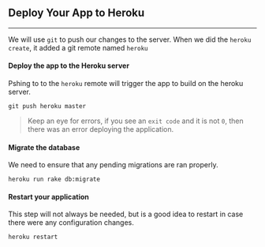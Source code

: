 ## Deploy Your App to Heroku

----

We will use ``git`` to push our changes to the server.
When we did the ``heroku create``, it added a git remote named ``heroku`` 

#### Deploy the app to the Heroku server

Pshing to to the ``heroku`` remote will trigger the app to build on the heroku server.

```
git push heroku master
```

> Keep an eye for errors, if you see an ``exit code`` and it is not ``0``, then there was an error deploying the application.


#### Migrate the database

We need to ensure that any pending migrations are ran properly.

```
heroku run rake db:migrate
```

#### Restart your application

This step will not always be needed, but is a good idea to restart in case there were any configuration changes.

```
heroku restart
```
